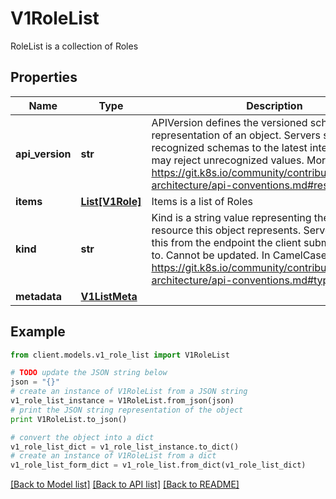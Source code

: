 # V1RoleList

RoleList is a collection of Roles

## Properties
Name | Type | Description | Notes
------------ | ------------- | ------------- | -------------
**api_version** | **str** | APIVersion defines the versioned schema of this representation of an object. Servers should convert recognized schemas to the latest internal value, and may reject unrecognized values. More info: https://git.k8s.io/community/contributors/devel/sig-architecture/api-conventions.md#resources | [optional] 
**items** | [**List[V1Role]**](V1Role.md) | Items is a list of Roles | 
**kind** | **str** | Kind is a string value representing the REST resource this object represents. Servers may infer this from the endpoint the client submits requests to. Cannot be updated. In CamelCase. More info: https://git.k8s.io/community/contributors/devel/sig-architecture/api-conventions.md#types-kinds | [optional] 
**metadata** | [**V1ListMeta**](V1ListMeta.md) |  | [optional] 

## Example

```python
from client.models.v1_role_list import V1RoleList

# TODO update the JSON string below
json = "{}"
# create an instance of V1RoleList from a JSON string
v1_role_list_instance = V1RoleList.from_json(json)
# print the JSON string representation of the object
print V1RoleList.to_json()

# convert the object into a dict
v1_role_list_dict = v1_role_list_instance.to_dict()
# create an instance of V1RoleList from a dict
v1_role_list_form_dict = v1_role_list.from_dict(v1_role_list_dict)
```
[[Back to Model list]](../README.md#documentation-for-models) [[Back to API list]](../README.md#documentation-for-api-endpoints) [[Back to README]](../README.md)



